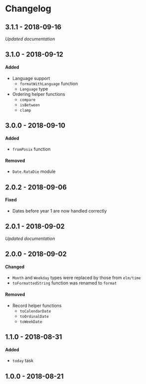 # Changelog

## 3.1.1 - 2018-09-16

_Updated documentation_


## 3.1.0 - 2018-09-12

#### Added
- Language support
    - `formatWithLanguage` function
    - `Language` type
- Ordering helper functions
    - `compare`
    - `isBetween`
    - `clamp`


## 3.0.0 - 2018-09-10

#### Added
- `fromPosix` function

#### Removed
- `Date.RataDie` module


## 2.0.2 - 2018-09-06

#### Fixed
- Dates before year 1 are now handled correctly


## 2.0.1 - 2018-09-02

_Updated documentation_


## 2.0.0 - 2018-09-02

#### Changed
- `Month` and `Weekday` types were replaced by those from `elm/time`
- `toFormattedString` function was renamed to `format`

#### Removed
- Record helper functions
    - `toCalendarDate`
    - `toOrdinalDate`
    - `toWeekDate`


## 1.1.0 - 2018-08-31

#### Added
- `today` task


## 1.0.0 - 2018-08-21
